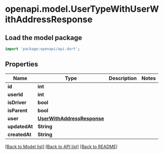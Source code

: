 # openapi.model.UserTypeWithUserWithAddressResponse

## Load the model package
```dart
import 'package:openapi/api.dart';
```

## Properties
Name | Type | Description | Notes
------------ | ------------- | ------------- | -------------
**id** | **int** |  | 
**userId** | **int** |  | 
**isDriver** | **bool** |  | 
**isParent** | **bool** |  | 
**user** | [**UserWithAddressResponse**](UserWithAddressResponse.md) |  | 
**updatedAt** | **String** |  | 
**createdAt** | **String** |  | 

[[Back to Model list]](../README.md#documentation-for-models) [[Back to API list]](../README.md#documentation-for-api-endpoints) [[Back to README]](../README.md)


